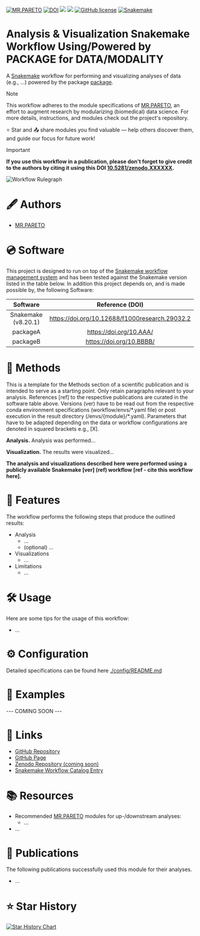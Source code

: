 [![MR.PARETO](https://img.shields.io/badge/MR.PARETO-red)](https://github.com/epigen/mr.pareto/)
[![DOI](https://zenodo.org/badge/XXXXXX.svg)](https://zenodo.org/badge/latestdoi/XXXXXX) 
[![](https://tokei.rs/b1/github/epigen/unsupervised_analysis?category=code)]() 
[![](https://tokei.rs/b1/github/epigen/unsupervised_analysis?category=files)]()
[![GitHub license](https://img.shields.io/github/license/epigen/unsupervised_analysis)](https://github.com/epigen/unsupervised_analysis/blob/master/LICENSE)
[![Snakemake](https://img.shields.io/badge/Snakemake->=8.20.1-green)](https://snakemake.readthedocs.io/en/stable/)


# Analysis & Visualization Snakemake Workflow Using/Powered by PACKAGE for DATA/MODALITY
A [Snakemake](https://snakemake.readthedocs.io/en/stable/) workflow for performing and visualizing analyses of data (e.g., ...) powered by the package [package](https://www.packageURL.org).

> [!NOTE]  
> This workflow adheres to the module specifications of [MR.PARETO](https://github.com/epigen/mr.pareto), an effort to augment research by modularizing (biomedical) data science. For more details, instructions, and modules check out the project's repository.
>
> ⭐️ Star and 📤 share modules you find valuable — help others discover them, and guide our focus for future work!

> [!IMPORTANT]  
> **If you use this workflow in a publication, please don't forget to give credit to the authors by citing it using this DOI [10.5281/zenodo.XXXXXX](https://doi.org/10.5281/zenodo.XXXXXX).**

![Workflow Rulegraph](./workflow/dags/rulegraph.svg)

# 🖋️ Authors
- [MR.PARETO](https://github.com/epigen/mr.pareto)


# 💿 Software
This project is designed to run on top of the [Snakemake workflow management system](https://snakemake.readthedocs.io/en/stable/) and has been tested against the Snakemake version listed in the table below. In addition this project depends on, and is made possible by, the following Software:

| Software | Reference (DOI) |
| :---: | :---: |
| Snakemake (v8.20.1) | https://doi.org/10.12688/f1000research.29032.2 |
| packageA | https://doi.org/10.AAA/ |
| packageB | https://doi.org/10.BBBB/ |


# 🔬 Methods
This is a template for the Methods section of a scientific publication and is intended to serve as a starting point. Only retain paragraphs relevant to your analysis. References [ref] to the respective publications are curated in the software table above. Versions (ver) have to be read out from the respective conda environment specifications (workflow/envs/\*.yaml file) or post execution in the result directory (/envs/{module}/\*.yaml). Parameters that have to be adapted depending on the data or workflow configurations are denoted in squared brackets e.g., [X].

__Analysis.__ Analysis was performed...

__Visualization.__ The results were visualized...


**The analysis and visualizations described here were performed using a publicly available Snakemake [ver] (ref) workflow [ref - cite this workflow here].**

# 🚀 Features
The workflow performs the following steps that produce the outlined results:

- Analysis
  - ...
  - (optional) ...
- Visualizations
  - ...
- Limitations
  - ...


# 🛠️ Usage
Here are some tips for the usage of this workflow:
- ...

# ⚙️ Configuration
Detailed specifications can be found here [./config/README.md](./config/README.md)

# 📖 Examples
--- COMING SOON ---

# 🔗 Links
- [GitHub Repository](https://github.com/user/module/)
- [GitHub Page](https://user.github.io/module/)
- [Zenodo Repository (coming soon)]()
- [Snakemake Workflow Catalog Entry](https://snakemake.github.io/snakemake-workflow-catalog?usage=user/module)

# 📚 Resources
- Recommended [MR.PARETO](https://github.com/epigen/mr.pareto) modules for up-/downstream analyses:
    - ...
- ...

# 📑 Publications
The following publications successfully used this module for their analyses.
- ...

# ⭐ Star History

[![Star History Chart](https://api.star-history.com/svg?repos=epigen/atacseq_pipeline&type=Date)](https://star-history.com/#epigen/atacseq_pipeline&Date)
